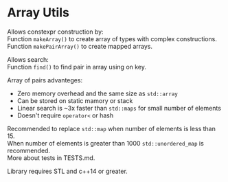 # Array Utils

Allows constexpr construction by: \
Function `makeArray()` to create array of types with complex constructions. \
Function `makePairArray()` to create mapped arrays.

Allows search: \
Function `find()` to find pair in array using on key.

Array of pairs advanteges:
- Zero memory overhead and the same size as `std::array`
- Can be stored on static mamory or stack
- Linear search is ~3x faster than `std::maps` for small number of elements
- Doesn't require `operator<` or hash

Recommended to replace `std::map` when number of elements is less than 15. \
When number of elements is greater than 1000 `std::unordered_map` is recommended. \
More about tests in TESTS.md.

Library requires STL and c++14 or greater.
